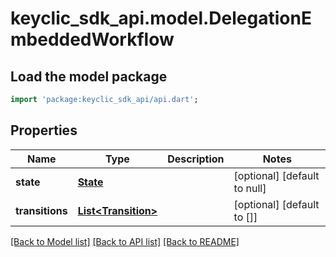 # keyclic_sdk_api.model.DelegationEmbeddedWorkflow

## Load the model package
```dart
import 'package:keyclic_sdk_api/api.dart';
```

## Properties
Name | Type | Description | Notes
------------ | ------------- | ------------- | -------------
**state** | [**State**](State.md) |  | [optional] [default to null]
**transitions** | [**List&lt;Transition&gt;**](Transition.md) |  | [optional] [default to []]

[[Back to Model list]](../README.md#documentation-for-models) [[Back to API list]](../README.md#documentation-for-api-endpoints) [[Back to README]](../README.md)


